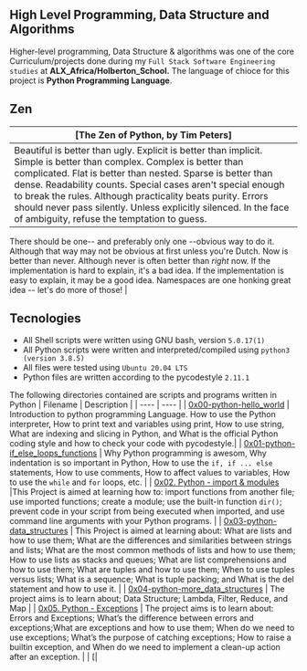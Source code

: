 High Level Programming, Data Structure and Algorithms
   -----------------

Higher-level programming, Data Structure & algorithms was one of the core Curriculum/projects done during my `Full Stack Software Engineering studies` at **ALX_Africa/Holberton_School.**
The language of chioce for this project is **Python Programming Language**.

Zen
 --------
| [The Zen of Python, by Tim Peters] |
| ---- |
|Beautiful is better than ugly. Explicit is better than implicit. Simple is better than complex. Complex is better than complicated. Flat is better than nested. Sparse is better than dense. Readability counts. Special cases aren't special enough to break the rules. Although practicality beats purity. Errors should never pass silently. Unless explicitly silenced. In the face of ambiguity, refuse the temptation to guess.
There should be one-- and preferably only one --obvious way to do it.
Although that way may not be obvious at first unless you're Dutch.
Now is better than never.
Although never is often better than *right* now.
If the implementation is hard to explain, it's a bad idea.
If the implementation is easy to explain, it may be a good idea.
Namespaces are one honking great idea -- let's do more of those! |

Tecnologies
   -----------------
 - All Shell scripts were written using GNU bash, version `5.0.17(1)`
 - All Python scripts were written and interpreted/compiled using `python3 (version 3.8.5)`
 - All files were tested using `Ubuntu 20.04 LTS`
 - Python files are written according to the pycodestyle `2.11.1`

The following directories contained are scripts and programs written in Python
| Filename | Description |
| ---- | ---- |
| [0x00-python-hello_world](https://github.com/Technerdguy1/alx-higher_level_programming/tree/master/0x00-python-hello_world) | Introduction to python programming Language. How to use the Python interpreter, How to print text and variables using print, How to use string, What are indexing and slicing in Python, and What is the official Python coding style and how to check your code with pycodestyle.|
| [0x01-python-if_else_loops_functions](https://github.com/Technerdguy1/alx-higher_level_programming/tree/master/0x01-python-if_else_loops_functions) | Why Python programming is awesom, Why indentation is so important in Python, How to use the `if, if ... else` statements, How to use comments, How to affect values to variables, How to use the `while` and `for` loops, etc. |
| [0x02. Python - import & modules](https://github.com/Technerdguy1/alx-higher_level_programming/tree/master/0x02-python-import_modules) |This Project is aimed at learning how to: import functions from another file; use imported functions; create a module; use the built-in function `dir()`; prevent code in your script from being executed when imported, and use command line arguments with your Python programs. |
| [0x03-python-data_structures](https://github.com/Technerdguy1/alx-higher_level_programming/tree/master/0x03-python-data_structures) | This Project is aimed at learning about: What are lists and how to use them; What are the differences and similarities between strings and lists; What are the most common methods of lists and how to use them; How to use lists as stacks and queues; What are list comprehensions and how to use them; What are tuples and how to use them; When to use tuples versus lists; What is a sequence; What is tuple packing; and What is the del statement and how to use it. |
| [0x04-python-more_data_structures](0x04-python-more_data_structures) | The project aims is to learn about; Data Structure; Lambda, Filter, Reduce, and Map |
| [0x05. Python - Exceptions](https://github.com/Technerdguy1/alx-higher_level_programming/tree/master/0x05-python-exceptions) | The project aims is to learn about: Errors and Exceptions; What’s the difference between errors and exceptions;What are exceptions and how to use them; When do we need to use exceptions; What’s the purpose of catching exceptions; How to raise a builtin exception, and When do we need to implement a clean-up action after an exception. |
| [|
